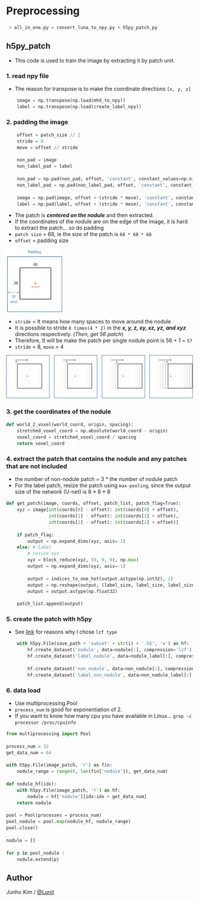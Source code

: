 # Preprocessing
```python
 > all_in_one.py = convert_luna_to_npy.py + h5py_patch_py
```

## h5py_patch
* This code is used to train the image by extracting it by patch unit.

### 1. read npy file
* The reason for transpose is to make the coordinate directions `[x, y, z]`
```python
    image = np.transpose(np.load(mhd_to_npy))
    label = np.transpose(np.load(create_label_npy))
```

### 2. padding the image
```python
    offset = patch_size // 2
    stride = 8
    move = offset // stride

    non_pad = image
    non_label_pad = label

    non_pad = np.pad(non_pad, offset, 'constant', constant_values=np.min(non_pad))
    non_label_pad = np.pad(non_label_pad, offset, 'constant', constant_values=np.min(non_label_pad))

    image = np.pad(image, offset + (stride * move), 'constant', constant_values=np.min(image))
    label = np.pad(label, offset + (stride * move), 'constant', constant_values=np.min(label))

```

* The patch is ***centered on the nodule*** and then extracted.
* If the coordinates of the nodule are on the edge of the image, it is hard to extract the patch... so do padding
* `patch size` = 68, ie the size of the patch is `68 * 68 * 68` 
* `offset` = padding size

<img src="/assests/patch.png" width="30%">

* `stride` = It means how many spaces to move around the nodule
* It is possible to stride `8 times(4 * 2)` in the ***x, y, z, xy, xz, yz, and xyz*** directions respectively. (*Then, get 56 patch*)
* Therefore, It will be make the patch per single nodule point is 56 + 1 = `57`
* `stride` = 8, `move` = 4

![stride](/assests/stride.png)

### 3. get the coordinates of the nodule
```python
def world_2_voxel(world_coord, origin, spacing):
    stretched_voxel_coord = np.absolute(world_coord - origin)
    voxel_coord = stretched_voxel_coord / spacing
    return voxel_coord
```

### 4. extract the patch that contains the nodule and any patches that are not included
* the number of non-nodule patch = 3 * the number of nodule patch
* For the label patch, resize the patch using `max-pooling`, since the output size of the network (U-net) is 8 * 8 * 8
```python
def get_patch(image, coords, offset, patch_list, patch_flag=True):
    xyz = image[int(coords[0] - offset): int(coords[0] + offset), 
                int(coords[1] - offset): int(coords[1] + offset),
                int(coords[2] - offset): int(coords[2] + offset)]

    if patch_flag:
        output = np.expand_dims(xyz, axis=-1)
    else: # label
        # resize xyz
        xyz = block_reduce(xyz, (9, 9, 9), np.max)
        output = np.expand_dims(xyz, axis=-1)

        output = indices_to_one_hot(output.astype(np.int32), 2)
        output = np.reshape(output, (label_size, label_size, label_size, 2))
        output = output.astype(np.float32)

    patch_list.append(output)
```

### 5. create the patch with h5py
* See [link](https://www.safaribooksonline.com/library/view/python-and-hdf5/9781491944981/ch04.html) for reasons why I chose `lzf type`
```python
    with h5py.File(save_path + 'subset' + str(i) + '.h5', 'w') as hf:
        hf.create_dataset('nodule', data=nodule[:], compression='lzf')
        hf.create_dataset('label_nodule', data=nodule_label[:], compression='lzf')

        hf.create_dataset('non_nodule', data=non_nodule[:], compression='lzf')
        hf.create_dataset('label_non_nodule', data=non_nodule_label[:], compression='lzf')
```

### 6. data load
* Use multiprocessing.Pool
* `process_num` is good for exponentiation of 2.
* If you want to know how many cpu you have available in Linux... `grep -c processor /proc/cpuinfo`
```python
from multiprocessing import Pool

process_num = 32
get_data_num = 64

with h5py.File(image_patch, 'r') as fin:
    nodule_range = range(0, len(fin['nodule']), get_data_num)

def nodule_hf(idx):
    with h5py.File(image_patch, 'r') as hf:
        nodule = hf['nodule'][idx:idx + get_data_num]
    return nodule
    
pool = Pool(processes = process_num)
pool_nodule = pool.map(nodule_hf, nodule_range)
pool.close()

nodule = []

for p in pool_nodule :
    nodule.extend(p)
```

## Author
Junho Kim / [@Lunit](http://lunit.io/)
